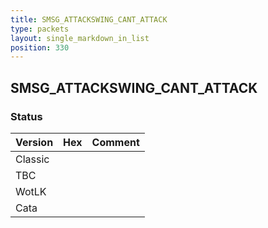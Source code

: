 ```yaml
---
title: SMSG_ATTACKSWING_CANT_ATTACK
type: packets
layout: single_markdown_in_list
position: 330
---
```


## SMSG_ATTACKSWING_CANT_ATTACK

### Status

Version | Hex | Comment
---------- | ---------- | ---------- 
Classic |  |  
TBC |  |  
WotLK |  |  
Cata |  |  
